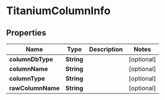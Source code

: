 

# TitaniumColumnInfo


## Properties

| Name | Type | Description | Notes |
|------------ | ------------- | ------------- | -------------|
|**columnDbType** | **String** |  |  [optional] |
|**columnName** | **String** |  |  [optional] |
|**columnType** | **String** |  |  [optional] |
|**rawColumnName** | **String** |  |  [optional] |



